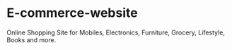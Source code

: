 # E-commerce-website
Online Shopping Site for Mobiles, Electronics, Furniture, Grocery, Lifestyle, Books and more.
